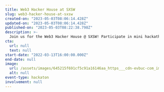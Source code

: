 ```yaml
---
title: Web3 Hacker House at SXSW
slug: web3-hacker-house-at-sxsw
created-on: "2023-05-03T08:06:14.428Z"
updated-on: "2023-05-03T08:06:14.428Z"
published-on: "2023-05-03T08:22:38.798Z"
description: >-
  Join us for the Web3 Hacker House @ SXSW! Participate in mini hackathons, meet with developers, check out panels, live workshops and more. Detailed schedule, speakers and more information coming soon!
cta:
  url: null
  text: null
start-date: "2022-03-13T16:00:00.000Z"
end-date: null
image:
  url: /assets/images/645215f691cf5c91a16146aa_https___cdn-evbuc-com_images_239998219_264947572824_1_original.jpeg
  alt: null
event-type: hackaton
involvement: null
---
```

